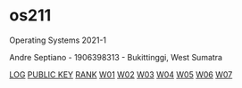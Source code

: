 # os211
Operating Systems 2021-1

Andre Septiano - 1906398313 - Bukittinggi, West Sumatra

[LOG](/TXT/mylog.txt)
[PUBLIC KEY](/TXT/mypubkey.txt)
[RANK](/TXT/myrank.txt)
[W01](https://andreseptiano.github.io/os211/W01/)
[W02](https://andreseptiano.github.io/os211/W02/)
[W03](https://andreseptiano.github.io/os211/W03/)
[W04](https://andreseptiano.github.io/os211/W04/)
[W05](https://andreseptiano.github.io/os211/W05/)
[W06](https://andreseptiano.github.io/os211/W06/)
[W07](https://andreseptiano.github.io/os211/W07/)
